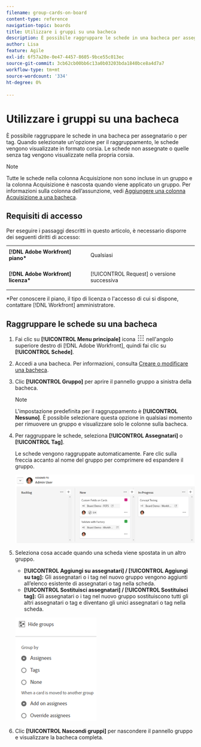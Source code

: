 ```yaml
---
filename: group-cards-on-board
content-type: reference
navigation-topic: boards
title: Utilizzare i gruppi su una bacheca
description: È possibile raggruppare le schede in una bacheca per assegnatario o per tag. Quando selezionate un'opzione per il raggruppamento, le schede vengono visualizzate in formato corsia.
author: Lisa
feature: Agile
exl-id: 6f57a20e-0e47-4457-8605-9bce55c013ec
source-git-commit: 3cb62cb00bb6c13a0b03203bda1840bce8a4d7a7
workflow-type: tm+mt
source-wordcount: '334'
ht-degree: 0%

---
```


# Utilizzare i gruppi su una bacheca

È possibile raggruppare le schede in una bacheca per assegnatario o per tag. Quando selezionate un&#39;opzione per il raggruppamento, le schede vengono visualizzate in formato corsia. Le schede non assegnate o quelle senza tag vengono visualizzate nella propria corsia.

>[!NOTE]
>
>Tutte le schede nella colonna Acquisizione non sono incluse in un gruppo e la colonna Acquisizione è nascosta quando viene applicato un gruppo. Per informazioni sulla colonna dell’assunzione, vedi [Aggiungere una colonna Acquisizione a una bacheca](/help/quicksilver/agile/use-boards-agile-planning-tools/add-intake-column-to-board.md).

## Requisiti di accesso

Per eseguire i passaggi descritti in questo articolo, è necessario disporre dei seguenti diritti di accesso:

<table style="table-layout:auto"> 
 <col> 
 </col> 
 <col> 
 </col> 
 <tbody> 
  <tr> 
   <td role="rowheader"><strong>[!DNL Adobe Workfront] piano*</strong></td> 
   <td> <p>Qualsiasi</p> </td> 
  </tr> 
  <tr> 
   <td role="rowheader"><strong>[!DNL Adobe Workfront] licenza*</strong></td> 
   <td> <p>[!UICONTROL Request] o versione successiva</p> </td> 
  </tr> 
 </tbody> 
</table>

&#42;Per conoscere il piano, il tipo di licenza o l&#39;accesso di cui si dispone, contattare [!DNL Workfront] amministratore.

## Raggruppare le schede su una bacheca

1. Fai clic su **[!UICONTROL Menu principale]** icona ![Menu principale](assets/main-menu-icon.png) nell&#39;angolo superiore destro di [!DNL Adobe Workfront], quindi fai clic su **[!UICONTROL Schede]**.
1. Accedi a una bacheca. Per informazioni, consulta [Creare o modificare una bacheca](../../agile/get-started-with-boards/create-edit-board.md).
1. Clic **[!UICONTROL Gruppo]** per aprire il pannello gruppo a sinistra della bacheca.

   >[!NOTE]
   >
   >L&#39;impostazione predefinita per il raggruppamento è **[!UICONTROL Nessuno]**. È possibile selezionare questa opzione in qualsiasi momento per rimuovere un gruppo e visualizzare solo le colonne sulla bacheca.

1. Per raggruppare le schede, seleziona **[!UICONTROL Assegnatari]** o **[!UICONTROL Tag]**.

   Le schede vengono raggruppate automaticamente. Fare clic sulla freccia accanto al nome del gruppo per comprimere ed espandere il gruppo.

   ![Schede raggruppate su una bacheca](assets/group-by-assignee.png)

1. Seleziona cosa accade quando una scheda viene spostata in un altro gruppo.

   * **[!UICONTROL Aggiungi su assegnatari] / [!UICONTROL Aggiungi su tag]:** Gli assegnatari o i tag nel nuovo gruppo vengono aggiunti all’elenco esistente di assegnatari o tag nella scheda.
   * **[!UICONTROL Sostituisci assegnatari] / [!UICONTROL Sostituisci tag]:** Gli assegnatari o i tag nel nuovo gruppo sostituiscono tutti gli altri assegnatari o tag e diventano gli unici assegnatari o tag nella scheda.

   ![[!UICONTROL Opzioni Raggruppa per]](assets/group-by-rail.png)

1. Clic **[!UICONTROL Nascondi gruppi]** per nascondere il pannello gruppo e visualizzare la bacheca completa.
